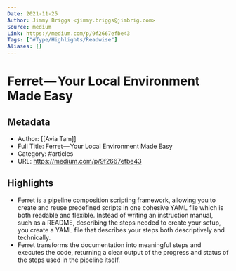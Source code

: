 ```yaml
---
Date: 2021-11-25
Author: Jimmy Briggs <jimmy.briggs@jimbrig.com>
Source: medium
Link: https://medium.com/p/9f2667efbe43
Tags: ["#Type/Highlights/Readwise"]
Aliases: []
---
```

# Ferret — Your Local Environment Made Easy

## Metadata
- Author: [[Avia Tam]]
- Full Title: Ferret — Your Local Environment Made Easy
- Category: #articles
- URL: https://medium.com/p/9f2667efbe43

## Highlights
- Ferret is a pipeline composition scripting framework, allowing you to create and reuse predefined scripts in one cohesive YAML file which is both readable and flexible. Instead of writing an instruction manual, such as a README, describing the steps needed to create your setup, you create a YAML file that describes your steps both descriptively and technically.
- Ferret transforms the documentation into meaningful steps and executes the code, returning a clear output of the progress and status of the steps used in the pipeline itself.
